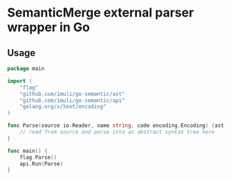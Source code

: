 # SemanticMerge external parser wrapper in Go

## Usage

```go
package main

import (
	"flag"
	"github.com/imuli/go-semantic/ast"
	"github.com/imuli/go-semantic/api"
	"golang.org/x/text/encoding"
)

func Parse(source io.Reader, name string, code encoding.Encoding) (ast.File, error) {
	// read from source and parse into an abstract syntax tree here
}

func main() {
	flag.Parse()
	api.Run(Parse)
}
```

